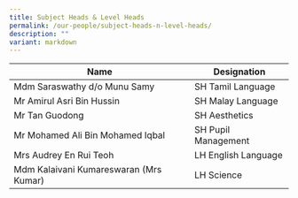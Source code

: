 ```yaml
---
title: Subject Heads & Level Heads
permalink: /our-people/subject-heads-n-level-heads/
description: ""
variant: markdown
---
```

| Name | Designation |
| -------- | -------- | 
| Mdm Saraswathy d/o Munu Samy     | SH Tamil Language     | 
| Mr Amirul Asri Bin Hussin     | SH Malay Language     |
| Mr Tan Guodong    | SH Aesthetics     |
| Mr Mohamed Ali Bin Mohamed Iqbal    | SH Pupil Management    |
| Mrs Audrey En Rui Teoh     | LH English Language    |
| Mdm Kalaivani Kumareswaran (Mrs Kumar)    | LH Science    |